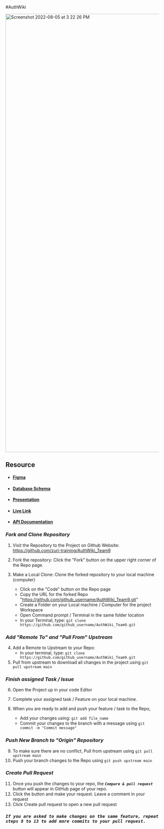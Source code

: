 #AuthWiki


<img width="1438" alt="Screenshot 2022-08-05 at 3 22 26 PM" src="https://user-images.githubusercontent.com/48237269/183097094-95a875b8-ed0f-4b9f-a6be-82f92ad7e145.png">

## Resource
- #### [Figma](https://www.figma.com/file/ZiuCDL7seXKfkdzfCHXtkG/Auth_Wiki?node-id=24%3A4)
- #### [Database Schema](https://www.figma.com/file/PM9TfN8K3UakzbYPlEBG1g/AUTH-WIKI?node-id=0%3A1)
- #### [Presentation](https://vimeo.com/735146052)
- #### [Live Link](https://authwiki.zurifordummies.com/)
- #### [API Documentation](https://authwiki9be.zurifordummies.com/api/schema/swagger-ui/#/)

### **_Fork and Clone Repository_**

1. Visit the Repository to the Project on Github Website: https://github.com/zuri-training/AuthWiki_Team9
2. Fork the repository: Click the "Fork" button on the upper right corner of the Repo page.
3. Make a Local Clone: Clone the forked repository to your local machine (computer)

   - Click on the "Code" button on the Repo page
   - Copy the URL for the forked Repo "https://github.com/github_username/AuthWiki_Team9.git"
   - Create a Folder on your Local machine / Computer for the project Workspace
   - Open Command prompt / Terminal in the same folder location
   - In your Terminal, type:
     `git clone https://github.com/github_username/AuthWiki_Team9.git`

### **_Add "Remote To" and "Pull From" Upstream_**

4. Add a Remote to Upstream to your Repo:
   - In your terminal, type:
     `git clone https://github.com/github_username/AuthWiki_Team9.git`
5. Pull from upstream to download all changes in the project using `git pull upstream main`

### **_Finish assigned Task / Issue_**

6. Open the Project up in your code Editor
7. Complete your assigned task / Feature on your local machine.

8. When you are ready to add and push your feature / task to the Repo,
   <!-- - Create a new branch with your feature / task name you are adding e.g "ft-Add new channel". To do this, type:
     `git checkout -b ft-Add new channel` -->
   - Add your changes using:
     `git add file_name `
   - Commit your changes to the branch with a message using
     `git commit -m "Commit message"`

<!-- - _\* Note: if the Feature is a bug fix, use `bug:message` for your branch and commit message_ -->

### **_Push New Branch to "Origin" Repository_**

9. To make sure there are no conflict, Pull from upstream using `git pull upstream main`
10. Push your branch changes to the Repo using
    `git push upstream main`

### **_Create Pull Request_**

11. Once you push the changes to your repo, the **_`Compare & pull request`_** button will appear in GitHub page of your repo.
12. Click the button and make your request. Leave a comment in your request
13. Click Create pull request to open a new pull request

### **_`If you are asked to make changes on the same feature, repeat steps 8 to 13 to add more commits to your pull request.`_**

